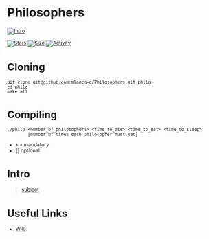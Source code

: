 # Philosophers

 <small description of project>

[![Intro](https://img.shields.io/badge/Cursus-Philosophers-success?style=for-the-badge&logo=42)](https://github.com/mlanca-c/Philosophers)
 
 [![Stars](https://img.shields.io/github/stars/mlanca-c/Philosophers?color=ffff00&label=Stars&logo=Stars&style=?style=flat)](https://github.com/mlanca-c/Philosophers)
 [![Size](https://img.shields.io/github/repo-size/mlanca-c/Philosophers?color=blue&label=Size&logo=Size&style=?style=flat)](https://github.com/mlanca-c/Philosophers)
 [![Activity](https://img.shields.io/github/last-commit/mlanca-c/Philosophers?color=red&label=Last%20Commit&style=flat)](https://github.com/mlanca-c/Philosophers)
 
# Cloning

 ```
 git clone git@github.com:mlanca-c/Philosophers.git philo
 cd philo
 make all
 ```
 
# Compiling
 
 ```
 ./philo <number_of_philosophers> <time_to_die> <time_to_eat> <time_to_sleep>
         [number_of_times_each_philosopher_must_eat]
 ```
 
  * <> mandatory
  * [] optional

# Intro

 > [subject](subject.pdf)

# Useful Links

 * [Wiki](https://github.com/mlanca-c/Philosophers/wiki)
